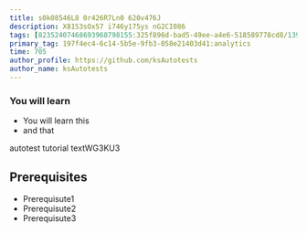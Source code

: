 ```yaml
---
title: s0k08546L8 0r426R7Ln0 620v476J
description: X81S3sOx57 i746y175ys nG2CI086
tags: [82352407468693968798155:325f896d-bad5-49ee-a4e6-518589778cd8/139269250608756787992873,197f4ec4-6c14-5b5e-9fb3-058e21403d41:tech/73554900100700000996,c1a376dd-ebd0-4787-804e-a23fef23ba06:4625ac99-30b5-4df6-a6c5-f840dd406e80/1bf8f1d5-d54a-41e0-b203-d94deae18a3c]
primary_tag: 197f4ec4-6c14-5b5e-9fb3-058e21403d41:analytics
time: 705
author_profile: https://github.com/ksAutotests
author_name: ksAutotests
---
```

### You will learn
- You will learn this
- and that

autotest tutorial textWG3KU3

## Prerequisites
- Prerequisute1
- Prerequisute2
- Prerequisute3

